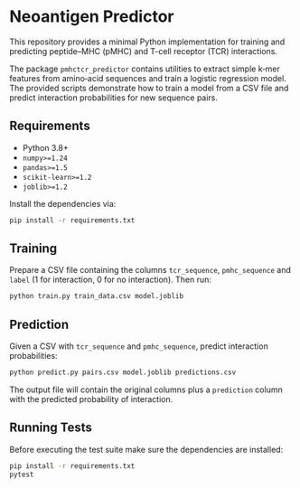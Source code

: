 # Neoantigen Predictor

This repository provides a minimal Python implementation for training and
predicting peptide–MHC (pMHC) and T-cell receptor (TCR) interactions.

The package `pmhctcr_predictor` contains utilities to extract simple k‑mer
features from amino‑acid sequences and train a logistic regression model.
The provided scripts demonstrate how to train a model from a CSV file and
predict interaction probabilities for new sequence pairs.

## Requirements

- Python 3.8+
- `numpy>=1.24`
- `pandas>=1.5`
- `scikit-learn>=1.2`
- `joblib>=1.2`

Install the dependencies via:

```bash
pip install -r requirements.txt
```

## Training

Prepare a CSV file containing the columns `tcr_sequence`, `pmhc_sequence` and
`label` (1 for interaction, 0 for no interaction). Then run:

```bash
python train.py train_data.csv model.joblib
```

## Prediction

Given a CSV with `tcr_sequence` and `pmhc_sequence`, predict interaction
probabilities:

```bash
python predict.py pairs.csv model.joblib predictions.csv
```

The output file will contain the original columns plus a `prediction` column
with the predicted probability of interaction.

## Running Tests

Before executing the test suite make sure the dependencies are installed:

```bash
pip install -r requirements.txt
pytest
```
